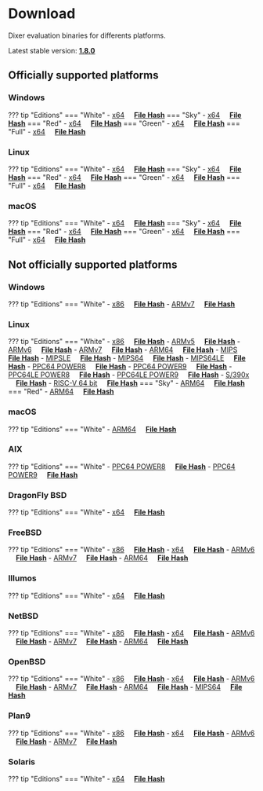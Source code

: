 # Download

Dixer evaluation binaries for differents platforms.

Latest stable version: [**1.8.0**](Changelog.md#180-_-unreleased)

## Officially supported platforms

### Windows

??? tip "Editions"
    === "White"
        - [x64](../dl/1.8.0/white/windows/dixer_amd64.exe) &nbsp;&nbsp;&nbsp; **<a href="../dl/?info=1.7.0/white/windows/dixer_amd64.exe" target="_blank">File Hash</a>**
    === "Sky"
        - [x64](../dl/1.8.0/sky/windows/dixer_amd64.exe) &nbsp;&nbsp;&nbsp; **<a href="../dl/?info=1.7.0/sky/windows/dixer_amd64.exe" target="_blank">File Hash</a>**
    === "Red"
        - [x64](../dl/1.8.0/red/windows/dixer_amd64.exe) &nbsp;&nbsp;&nbsp; **<a href="../dl/?info=1.7.0/red/windows/dixer_amd64.exe" target="_blank">File Hash</a>**
    === "Green"
        - [x64](../dl/1.8.0/green/windows/dixer_amd64.exe) &nbsp;&nbsp;&nbsp; **<a href="../dl/?info=1.7.0/green/windows/dixer_amd64.exe" target="_blank">File Hash</a>**
    === "Full"
        - [x64](../dl/1.8.0/full/windows/dixer_amd64.exe) &nbsp;&nbsp;&nbsp; **<a href="../dl/?info=1.7.0/full/windows/dixer_amd64.exe" target="_blank">File Hash</a>**

### Linux

??? tip "Editions"
    === "White"
        - [x64](../dl/1.8.0/white/linux/dixer_amd64) &nbsp;&nbsp;&nbsp; **<a href="../dl/?info=1.7.0/white/linux/dixer_amd64" target="_blank">File Hash</a>**
    === "Sky"
        - [x64](../dl/1.8.0/sky/linux/dixer_amd64) &nbsp;&nbsp;&nbsp; **<a href="../dl/?info=1.7.0/sky/linux/dixer_amd64" target="_blank">File Hash</a>**
    === "Red"
        - [x64](../dl/1.8.0/red/linux/dixer_amd64) &nbsp;&nbsp;&nbsp; **<a href="../dl/?info=1.7.0/red/linux/dixer_amd64" target="_blank">File Hash</a>**
    === "Green"
        - [x64](../dl/1.8.0/green/linux/dixer_amd64) &nbsp;&nbsp;&nbsp; **<a href="../dl/?info=1.7.0/green/linux/dixer_amd64" target="_blank">File Hash</a>**
    === "Full"
        - [x64](../dl/1.8.0/full/linux/dixer_amd64) &nbsp;&nbsp;&nbsp; **<a href="../dl/?info=1.7.0/full/linux/dixer_amd64" target="_blank">File Hash</a>**

### macOS

??? tip "Editions"
    === "White"
        - [x64](../dl/1.8.0/white/darwin/dixer_amd64) &nbsp;&nbsp;&nbsp; **<a href="../dl/?info=1.7.0/white/darwin/dixer_amd64" target="_blank">File Hash</a>**
    === "Sky"
        - [x64](../dl/1.8.0/sky/darwin/dixer_amd64) &nbsp;&nbsp;&nbsp; **<a href="../dl/?info=1.7.0/sky/darwin/dixer_amd64" target="_blank">File Hash</a>**
    === "Red"
        - [x64](../dl/1.8.0/red/darwin/dixer_amd64) &nbsp;&nbsp;&nbsp; **<a href="../dl/?info=1.7.0/red/darwin/dixer_amd64" target="_blank">File Hash</a>**
    === "Green"
        - [x64](../dl/1.8.0/green/darwin/dixer_amd64) &nbsp;&nbsp;&nbsp; **<a href="../dl/?info=1.7.0/green/darwin/dixer_amd64" target="_blank">File Hash</a>**
    === "Full"
        - [x64](../dl/1.8.0/full/darwin/dixer_amd64) &nbsp;&nbsp;&nbsp; **<a href="../dl/?info=1.7.0/full/darwin/dixer_amd64" target="_blank">File Hash</a>**

## Not officially supported platforms

### Windows

??? tip "Editions"
    === "White"
        - [x86](../dl/1.8.0/white/windows/dixer_386.exe) &nbsp;&nbsp;&nbsp; **<a href="../dl/?info=1.7.0/white/windows/dixer_386.exe" target="_blank">File Hash</a>**
        - [ARMv7](../dl/1.8.0/white/windows/dixer_armV7.exe) &nbsp;&nbsp;&nbsp; **<a href="../dl/?info=1.7.0/white/windows/dixer_armV7.exe" target="_blank">File Hash</a>**

### Linux

??? tip "Editions"
    === "White"
        - [x86](../dl/1.8.0/white/linux/dixer_386) &nbsp;&nbsp;&nbsp; **<a href="../dl/?info=1.7.0/white/linux/dixer_386" target="_blank">File Hash</a>**
        - [ARMv5](../dl/1.8.0/white/linux/dixer_armV5) &nbsp;&nbsp;&nbsp; **<a href="../dl/?info=1.7.0/white/linux/dixer_armV5" target="_blank">File Hash</a>**
        - [ARMv6](../dl/1.8.0/white/linux/dixer_armV6) &nbsp;&nbsp;&nbsp; **<a href="../dl/?info=1.7.0/white/linux/dixer_armV6" target="_blank">File Hash</a>**
        - [ARMv7](../dl/1.8.0/white/linux/dixer_armV7) &nbsp;&nbsp;&nbsp; **<a href="../dl/?info=1.7.0/white/linux/dixer_armV7" target="_blank">File Hash</a>**
        - [ARM64](../dl/1.8.0/white/linux/dixer_arm64) &nbsp;&nbsp;&nbsp; **<a href="../dl/?info=1.7.0/white/linux/dixer_arm64" target="_blank">File Hash</a>**
        - [MIPS](../dl/1.8.0/white/linux/dixer_mips) &nbsp;&nbsp;&nbsp; **<a href="../dl/?info=1.7.0/white/linux/dixer_mips" target="_blank">File Hash</a>**
        - [MIPSLE](../dl/1.8.0/white/linux/dixer_mipsle) &nbsp;&nbsp;&nbsp; **<a href="../dl/?info=1.7.0/white/linux/dixer_mipsle" target="_blank">File Hash</a>**
        - [MIPS64](../dl/1.8.0/white/linux/dixer_mips64) &nbsp;&nbsp;&nbsp; **<a href="../dl/?info=1.7.0/white/linux/dixer_mips64" target="_blank">File Hash</a>**
        - [MIPS64LE](../dl/1.8.0/white/linux/dixer_mips64le) &nbsp;&nbsp;&nbsp; **<a href="../dl/?info=1.7.0/white/linux/dixer_mips64le" target="_blank">File Hash</a>**
        - [PPC64 POWER8](../dl/1.8.0/white/linux/dixer_ppc64_power8) &nbsp;&nbsp;&nbsp; **<a href="../dl/?info=1.7.0/white/linux/dixer_ppc64_power8" target="_blank">File Hash</a>**
        - [PPC64 POWER9](../dl/1.8.0/white/linux/dixer_ppc64_power9) &nbsp;&nbsp;&nbsp; **<a href="../dl/?info=1.7.0/white/linux/dixer_ppc64_power9" target="_blank">File Hash</a>**
        - [PPC64LE POWER8](../dl/1.8.0/white/linux/dixer_ppc64le_power8) &nbsp;&nbsp;&nbsp; **<a href="../dl/?info=1.7.0/white/linux/dixer_ppc64le_power8" target="_blank">File Hash</a>**
        - [PPC64LE POWER9](../dl/1.8.0/white/linux/dixer_ppc64le_power9) &nbsp;&nbsp;&nbsp; **<a href="../dl/?info=1.7.0/white/linux/dixer_ppc64le_power9" target="_blank">File Hash</a>**
        - [S/390x](../dl/1.8.0/white/linux/dixer_s390x) &nbsp;&nbsp;&nbsp; **<a href="../dl/?info=1.7.0/white/linux/dixer_s390x" target="_blank">File Hash</a>**
        - [RISC-V 64 bit](../dl/1.8.0/white/linux/dixer_riscv64) &nbsp;&nbsp;&nbsp; **<a href="../dl/?info=1.7.0/white/linux/dixer_riscv64" target="_blank">File Hash</a>**
    === "Sky"
        - [ARM64](../dl/1.8.0/sky/linux/dixer_arm64) &nbsp;&nbsp;&nbsp; **<a href="../dl/?info=1.7.0/sky/linux/dixer_arm64" target="_blank">File Hash</a>**
    === "Red"
        - [ARM64](../dl/1.8.0/red/linux/dixer_arm64) &nbsp;&nbsp;&nbsp; **<a href="../dl/?info=1.7.0/red/linux/dixer_arm64" target="_blank">File Hash</a>**

### macOS

??? tip "Editions"
    === "White"
        - [ARM64](../dl/1.8.0/white/darwin/dixer_arm64) &nbsp;&nbsp;&nbsp; **<a href="../dl/?info=1.7.0/white/darwin/dixer_arm64" target="_blank">File Hash</a>**

### AIX

??? tip "Editions"
    === "White"
        - [PPC64 POWER8](../dl/1.8.0/white/aix/dixer_ppc64_power8) &nbsp;&nbsp;&nbsp; **<a href="../dl/?info=1.7.0/white/aix/dixer_ppc64_power8" target="_blank">File Hash</a>**
        - [PPC64 POWER9](../dl/1.8.0/white/aix/dixer_ppc64_power9) &nbsp;&nbsp;&nbsp; **<a href="../dl/?info=1.7.0/white/aix/dixer_ppc64_power9" target="_blank">File Hash</a>**

### DragonFly BSD

??? tip "Editions"
    === "White"
        - [x64](../dl/1.8.0/white/dragonfly/dixer_amd64) &nbsp;&nbsp;&nbsp; **<a href="../dl/?info=1.7.0/white/dragonfly/dixer_amd64" target="_blank">File Hash</a>**

### FreeBSD

??? tip "Editions"
    === "White"
        - [x86](../dl/1.8.0/white/freebsd/dixer_386) &nbsp;&nbsp;&nbsp; **<a href="../dl/?info=1.7.0/white/freebsd/dixer_386" target="_blank">File Hash</a>**
        - [x64](../dl/1.8.0/white/freebsd/dixer_amd64) &nbsp;&nbsp;&nbsp; **<a href="../dl/?info=1.7.0/white/freebsd/dixer_amd64" target="_blank">File Hash</a>**
        - [ARMv6](../dl/1.8.0/white/freebsd/dixer_armV6) &nbsp;&nbsp;&nbsp; **<a href="../dl/?info=1.7.0/white/freebsd/dixer_armV6" target="_blank">File Hash</a>**
        - [ARMv7](../dl/1.8.0/white/freebsd/dixer_armV7) &nbsp;&nbsp;&nbsp; **<a href="../dl/?info=1.7.0/white/freebsd/dixer_armV7" target="_blank">File Hash</a>**
        - [ARM64](../dl/1.8.0/white/freebsd/dixer_arm64) &nbsp;&nbsp;&nbsp; **<a href="../dl/?info=1.7.0/white/freebsd/dixer_arm64" target="_blank">File Hash</a>**

### Illumos

??? tip "Editions"
    === "White"
        - [x64](../dl/1.8.0/white/illumos/dixer_amd64) &nbsp;&nbsp;&nbsp; **<a href="../dl/?info=1.7.0/white/illumos/dixer_amd64" target="_blank">File Hash</a>**

### NetBSD

??? tip "Editions"
    === "White"
        - [x86](../dl/1.8.0/white/netbsd/dixer_386) &nbsp;&nbsp;&nbsp; **<a href="../dl/?info=1.7.0/white/netbsd/dixer_386" target="_blank">File Hash</a>**
        - [x64](../dl/1.8.0/white/netbsd/dixer_amd64) &nbsp;&nbsp;&nbsp; **<a href="../dl/?info=1.7.0/white/netbsd/dixer_amd64" target="_blank">File Hash</a>**
        - [ARMv6](../dl/1.8.0/white/netbsd/dixer_armV6) &nbsp;&nbsp;&nbsp; **<a href="../dl/?info=1.7.0/white/netbsd/dixer_armV6" target="_blank">File Hash</a>**
        - [ARMv7](../dl/1.8.0/white/netbsd/dixer_armV7) &nbsp;&nbsp;&nbsp; **<a href="../dl/?info=1.7.0/white/netbsd/dixer_armV7" target="_blank">File Hash</a>**
        - [ARM64](../dl/1.8.0/white/netbsd/dixer_arm64) &nbsp;&nbsp;&nbsp; **<a href="../dl/?info=1.7.0/white/netbsd/dixer_arm64" target="_blank">File Hash</a>**

### OpenBSD

??? tip "Editions"
    === "White"
        - [x86](../dl/1.8.0/white/openbsd/dixer_386) &nbsp;&nbsp;&nbsp; **<a href="../dl/?info=1.7.0/white/openbsd/dixer_386" target="_blank">File Hash</a>**
        - [x64](../dl/1.8.0/white/openbsd/dixer_amd64) &nbsp;&nbsp;&nbsp; **<a href="../dl/?info=1.7.0/white/openbsd/dixer_amd64" target="_blank">File Hash</a>**
        - [ARMv6](../dl/1.8.0/white/openbsd/dixer_armV6) &nbsp;&nbsp;&nbsp; **<a href="../dl/?info=1.7.0/white/openbsd/dixer_armV6" target="_blank">File Hash</a>**
        - [ARMv7](../dl/1.8.0/white/openbsd/dixer_armV7) &nbsp;&nbsp;&nbsp; **<a href="../dl/?info=1.7.0/white/openbsd/dixer_armV7" target="_blank">File Hash</a>**
        - [ARM64](../dl/1.8.0/white/openbsd/dixer_arm64) &nbsp;&nbsp;&nbsp; **<a href="../dl/?info=1.7.0/white/openbsd/dixer_arm64" target="_blank">File Hash</a>**
        - [MIPS64](../dl/1.8.0/white/openbsd/dixer_mips64) &nbsp;&nbsp;&nbsp; **<a href="../dl/?info=1.7.0/white/openbsd/dixer_mips64" target="_blank">File Hash</a>**

### Plan9

??? tip "Editions"
    === "White"
        - [x86](../dl/1.8.0/white/plan9/dixer_386) &nbsp;&nbsp;&nbsp; **<a href="../dl/?info=1.7.0/white/plan9/dixer_386" target="_blank">File Hash</a>**
        - [x64](../dl/1.8.0/white/plan9/dixer_amd64) &nbsp;&nbsp;&nbsp; **<a href="../dl/?info=1.7.0/white/plan9/dixer_amd64" target="_blank">File Hash</a>**
        - [ARMv6](../dl/1.8.0/white/plan9/dixer_armV6) &nbsp;&nbsp;&nbsp; **<a href="../dl/?info=1.7.0/white/plan9/dixer_armV6" target="_blank">File Hash</a>**
        - [ARMv7](../dl/1.8.0/white/plan9/dixer_armV7) &nbsp;&nbsp;&nbsp; **<a href="../dl/?info=1.7.0/white/plan9/dixer_armV7" target="_blank">File Hash</a>**

### Solaris

??? tip "Editions"
    === "White"
        - [x64](../dl/1.8.0/white/solaris/dixer_amd64) &nbsp;&nbsp;&nbsp; **<a href="../dl/?info=1.7.0/white/solaris/dixer_amd64" target="_blank">File Hash</a>**
